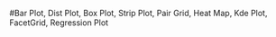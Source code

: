 #Bar Plot, Dist Plot, Box Plot, Strip Plot, Pair Grid, Heat Map, Kde Plot, FacetGrid, Regression Plot

